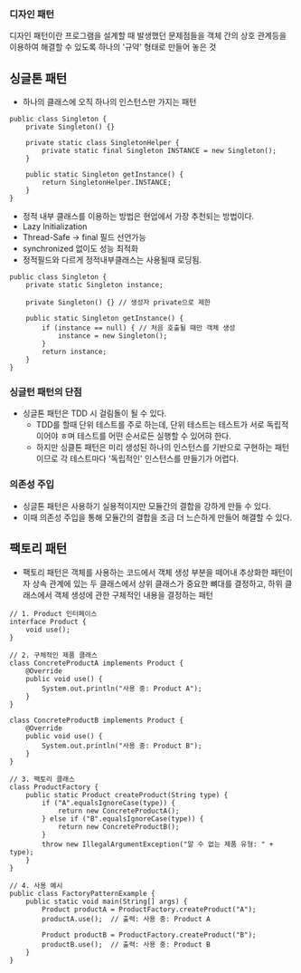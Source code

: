 ### 디자인 패턴
디자인 패턴이란 프로그램을 설계할 때 발생했던 문제점들을 객체 간의 상호 관계등을 이용하여 해결할 수 있도록 하나의 '규약' 형태로 만들어 놓은 것

## 싱글톤 패턴
- 하나의 클래스에 오직 하나의 인스턴스만 가지는 패턴

```
public class Singleton {
    private Singleton() {}

    private static class SingletonHelper {
        private static final Singleton INSTANCE = new Singleton();
    }

    public static Singleton getInstance() {
        return SingletonHelper.INSTANCE;
    }
}
```
- 정적 내부 클래스를 이용하는 방법은 현업에서 가장 추천되는 방법이다.
- Lazy Initialization 
- Thread-Safe -> final 필드 선언가능
- synchronized 없이도 성능 최적화
- 정적필드와 다르게 정적내부클래스는 사용될때 로딩됨.


```
public class Singleton {
    private static Singleton instance;

    private Singleton() {} // 생성자 private으로 제한

    public static Singleton getInstance() {
        if (instance == null) { // 처음 호출될 때만 객체 생성
            instance = new Singleton();
        }
        return instance;
    }
}
```
### 싱글턴 패턴의 단점
- 싱글톤 패턴은 TDD 시 걸림돌이 될 수 있다.
  - TDD를 할때 단위 테스트를 주로 하는데, 단위 테스트는 테스트가 서로 독립적이어야 ㅎ며 테스트를 어떤 순서로든 실행할 수 있어햐 한다.
  - 하지만 싱클톤 패턴은 미리 생성된 하나의 인스턴스를 기반으로 구현하는 패턴이므로 각 테스트마다 '독립적인' 인스턴스를 만들기가 어렵다.
### 의존성 주입
  - 싱글톤 패턴은 사용하기 실용적이지만 모듈간의 결합을 강하게 만들 수 있다.
  - 이때 의존성 주입을 통해 모듈간의 결합을 조금 더 느슨하게 만들어 해결할 수 있다.


## 팩토리 패턴
- 팩토리 패턴은 객체를 사용하는 코드에서 객체 생성 부분을 떼어내 추상화한 패턴이자 상속 관계에 있는 두 클래스에서 상위 클래스가 중요한 뼈대를 결정하고, 하위 클래스에서 객체 생성에 관한 구체적인 내용을 결정하는 패턴
```
// 1. Product 인터페이스
interface Product {
    void use();
}

// 2. 구체적인 제품 클래스
class ConcreteProductA implements Product {
    @Override
    public void use() {
        System.out.println("사용 중: Product A");
    }
}

class ConcreteProductB implements Product {
    @Override
    public void use() {
        System.out.println("사용 중: Product B");
    }
}

// 3. 팩토리 클래스
class ProductFactory {
    public static Product createProduct(String type) {
        if ("A".equalsIgnoreCase(type)) {
            return new ConcreteProductA();
        } else if ("B".equalsIgnoreCase(type)) {
            return new ConcreteProductB();
        }
        throw new IllegalArgumentException("알 수 없는 제품 유형: " + type);
    }
}

// 4. 사용 예시
public class FactoryPatternExample {
    public static void main(String[] args) {
        Product productA = ProductFactory.createProduct("A");
        productA.use();  // 출력: 사용 중: Product A

        Product productB = ProductFactory.createProduct("B");
        productB.use();  // 출력: 사용 중: Product B
    }
}
```
